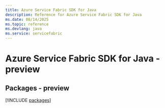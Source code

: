 ```yaml
---
title: Azure Service Fabric SDK for Java
description: Reference for Azure Service Fabric SDK for Java
ms.date: 08/14/2025
ms.topic: reference
ms.devlang: java
ms.service: servicefabric
---
```

# Azure Service Fabric SDK for Java - preview
## Packages - preview
[!INCLUDE [packages](service-fabric-index.md)]